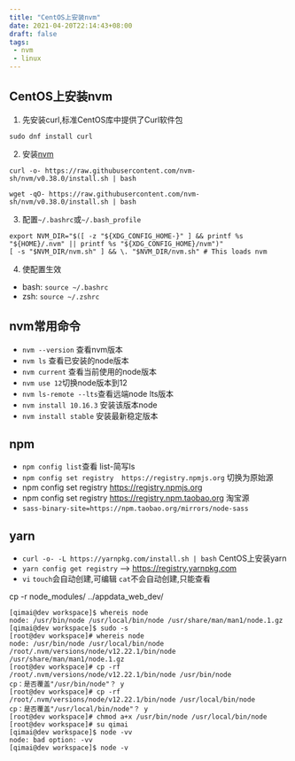 ```yaml
---
title: "CentOS上安装nvm"
date: 2021-04-20T22:14:43+08:00
draft: false
tags:
 - nvm
 - linux
---
```

## CentOS上安装nvm
1. 先安装curl,标准CentOS库中提供了Curl软件包
```shell
sudo dnf install curl
```
2. 安装[nvm](https://github.com/nvm-sh/nvm)
```shell
curl -o- https://raw.githubusercontent.com/nvm-sh/nvm/v0.38.0/install.sh | bash

wget -qO- https://raw.githubusercontent.com/nvm-sh/nvm/v0.38.0/install.sh | bash
```
3. 配置`~/.bashrc`或`~/.bash_profile`
```shell
export NVM_DIR="$([ -z "${XDG_CONFIG_HOME-}" ] && printf %s "${HOME}/.nvm" || printf %s "${XDG_CONFIG_HOME}/nvm")"
[ -s "$NVM_DIR/nvm.sh" ] && \. "$NVM_DIR/nvm.sh" # This loads nvm
```
4. 使配置生效
- bash: `source ~/.bashrc`
- zsh: `source ~/.zshrc`
  
## nvm常用命令
- `nvm --version` 查看nvm版本
- `nvm ls` 查看已安装的node版本
- `nvm current` 查看当前使用的node版本
- `nvm use 12`切换node版本到12
- `nvm ls-remote --lts`查看远端node lts版本
- `nvm install 10.16.3` 安装该版本node
- `nvm install stable` 安装最新稳定版本


## npm
- `npm config list`查看  list-简写ls
- `npm config set registry  https://registry.npmjs.org` 切换为原始源
- npm config set registry https://registry.npmjs.org
- npm config set registry https://registry.npm.taobao.org 淘宝源
- `sass-binary-site=https://npm.taobao.org/mirrors/node-sass`

## yarn
- `curl -o- -L https://yarnpkg.com/install.sh | bash` CentOS上安装yarn
- `yarn config get registry` --> https://registry.yarnpkg.com
- `vi` `touch`会自动创建,可编辑  `cat`不会自动创建,只能查看

cp -r node_modules/ ../appdata_web_dev/

```
[qimai@dev workspace]$ whereis node
node: /usr/bin/node /usr/local/bin/node /usr/share/man/man1/node.1.gz
[qimai@dev workspace]$ sudo -s
[root@dev workspace]# whereis node
node: /usr/bin/node /usr/local/bin/node /root/.nvm/versions/node/v12.22.1/bin/node /usr/share/man/man1/node.1.gz
[root@dev workspace]# cp -rf /root/.nvm/versions/node/v12.22.1/bin/node /usr/bin/node
cp：是否覆盖"/usr/bin/node"？ y
[root@dev workspace]# cp -rf /root/.nvm/versions/node/v12.22.1/bin/node /usr/local/bin/node
cp：是否覆盖"/usr/local/bin/node"？ y
[root@dev workspace]# chmod a+x /usr/bin/node /usr/local/bin/node
[root@dev workspace]# su qimai
[qimai@dev workspace]$ node -vv
node: bad option: -vv
[qimai@dev workspace]$ node -v
```
